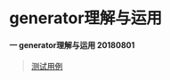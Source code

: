 # generator理解与运用

#### 一 generator理解与运用 20180801
> [测试用例](https://github.com/wanwusangzhi1992/WebStudy/blob/master/dayTest/commonTest/generator.html)